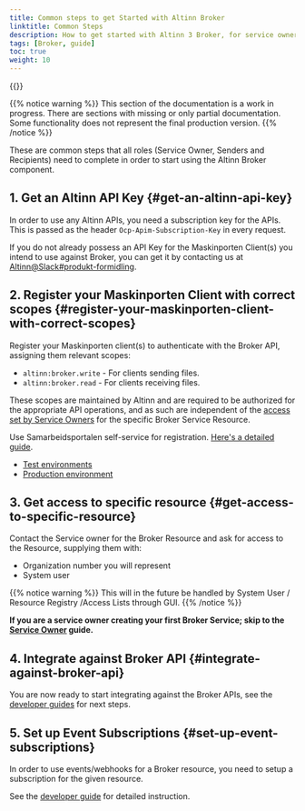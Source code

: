 ```yaml
---
title: Common steps to get Started with Altinn Broker
linktitle: Common Steps
description: How to get started with Altinn 3 Broker, for service owners, senders and recipients
tags: [Broker, guide]
toc: true
weight: 10
---
```


{{<children />}}

{{% notice warning  %}}
This section of the documentation is a work in progress.
There are sections with missing or only partial documentation.
Some functionality does not represent the final production version.
{{% /notice %}}

These are common steps that all roles (Service Owner, Senders and Recipients) need to complete in order to start using the Altinn Broker component.

## 1. Get an Altinn API Key {#get-an-altinn-api-key}

In order to use any Altinn APIs, you need a subscription key for the APIs. This is passed as the header `Ocp-Apim-Subscription-Key` in every request.

If you do not already possess an API Key for the Maskinporten Client(s) you intend to use against Broker, you can get it by contacting us at [Altinn@Slack#produkt-formidling](https://join.slack.com/t/altinn/shared_invite/zt-7c77c9si-ZnMFwGNtab1aFdC6H_vwog).

## 2. Register your Maskinporten Client with correct scopes {#register-your-maskinporten-client-with-correct-scopes}

Register your Maskinporten client(s) to authenticate with the Broker API, assigning them relevant scopes:

- `altinn:broker.write` - For clients sending files.
- `altinn:broker.read` - For clients receiving files.

These scopes are maintained by Altinn and are required to be authorized for the appropriate API operations, and as such are independent of the [access set by Service Owners](../service-owner#grant-access-to-senders-and-recipients-to-the-resource) for the specific Broker Service Resource.

Use Samarbeidsportalen self-service for registration. [Here's a detailed guide](https://docs.digdir.no/docs/Maskinporten/maskinporten_sjolvbetjening_web#selvbetjening-som-api-konsument).

- [Test environments](https://sjolvbetjening.test.samarbeid.digdir.no/)
- [Production environment](https://sjolvbetjening.samarbeid.digdir.no/)

## 3. Get access to specific resource {#get-access-to-specific-resource}

Contact the Service owner for the Broker Resource and ask for access to the Resource, supplying them with:

- Organization number you will represent
- System user

{{% notice warning  %}}
This will in the future be handled by System User / Resource Registry /Access Lists through GUI.
{{% /notice %}}

**If you are a service owner creating your first Broker Service; skip to the [Service Owner](../service-owner/) guide.**

## 4. Integrate against Broker API {#integrate-against-broker-api}

You are now ready to start integrating against the Broker APIs, see the [developer guides](../../developer-guides/) for next steps.

## 5. Set up Event Subscriptions {#set-up-event-subscriptions}

In order to use events/webhooks for a Broker resource, you need to setup a subscription for the given resource.

See the [developer guide](../../developer-guides/events) for detailed instruction.
